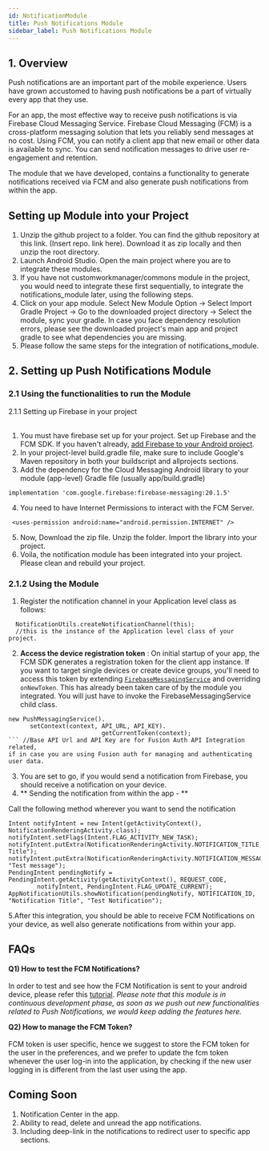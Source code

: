 ```yaml
---
id: NotificationModule
title: Push Notifications Module
sidebar_label: Push Notifications Module
---
```


## 1. Overview

Push notifications are an important part of the mobile experience. Users have grown accustomed to having push notifications be a part of virtually every app that they use. 

For an app, the most effective way to receive push notifications is via Firebase Cloud Messaging Service. Firebase Cloud Messaging (FCM) is a cross-platform messaging solution that lets you reliably send messages at no cost. Using FCM, you can notify a client app that new email or other data is available to sync. You can send notification messages to drive user re-engagement and retention.

The module that we have developed, contains a functionality to generate notifications received via FCM and also generate push notifications from within the app.


## Setting up Module into your Project

1.  Unzip the github project to a folder. You can find the github repository at this link. (Insert repo. link here). Download it as zip locally and then unzip the root directory.
2.  Launch Android Studio. Open the main project where you are to integrate these modules. 
3.  If you have not customworkmanager/commons module in the project, you would need to integrate these first sequentially, to integrate the notifications_module later, using the following steps.
4.  Click on your app module. Select New Module Option -> Select Import Gradle Project -> Go to the downloaded project directory -> Select the module, sync your gradle. In case you face dependency resolution errors, please see the downloaded project's main app and project gradle to see what dependencies you are missing.
5.  Please follow the same steps for the integration of notifications_module.

## 2. Setting up Push Notifications Module

### 2.1 Using the functionalities to run the Module

2.1.1 Setting up Firebase in your project <br/><br/>

1. You must have firebase set up for your project. Set up Firebase and the FCM SDK. If you haven't already, [add Firebase to your Android project](https://firebase.google.com/docs/android/setup).
2. In your project-level build.gradle file, make sure to include Google's Maven repository in both your buildscript and allprojects sections.
3. Add the dependency for the Cloud Messaging Android library to your module (app-level) Gradle file (usually app/build.gradle)
```
implementation 'com.google.firebase:firebase-messaging:20.1.5'
```
 4. You need to have Internet Permissions to interact with the FCM Server.
```
 <uses-permission android:name="android.permission.INTERNET" />
```
5. Now, Download the zip file. Unzip the folder. Import the library into your project.
6. Voila, the notification module has been integrated into your project. Please clean and rebuild your project.


### 2.1.2 Using the Module

1. Register the notification channel in your Application level class as follows:
```
  NotificationUtils.createNotificationChannel(this);
  //this is the instance of the Application level class of your project.
```
2. **Access the device registration token** : On initial startup of your app, the FCM SDK generates a registration token for the client app instance. If you want to target single devices or create device groups, you'll need to access this token by extending  [`FirebaseMessagingService`](https://firebase.google.com/docs/reference/android/com/google/firebase/messaging/FirebaseMessagingService)  and overriding  `onNewToken`. This has already been taken care of by the module you integrated. You will just have to invoke the FirebaseMessagingService child class.
  ``` 
new PushMessagingService().
		setContext(context, API_URL, API_KEY).	
							getCurrentToken(context);
 ``` //Base API Url and API Key are for Fusion Auth API Integration related,
 if in case you are using Fusion auth for managing and authenticating user data.
```
3.  You are set to go, if you would send a notification from Firebase, you should receive a notification on your device. 
4. ** Sending the notification from within the app - ** 
  
Call the following method wherever you want to send the notification

```
Intent notifyIntent = new Intent(getActivityContext(), NotificationRenderingActivity.class);  
notifyIntent.setFlags(Intent.FLAG_ACTIVITY_NEW_TASK);  
notifyIntent.putExtra(NotificationRenderingActivity.NOTIFICATION_TITLE,"Notification Title");  
notifyIntent.putExtra(NotificationRenderingActivity.NOTIFICATION_MESSAGE, "Test message");   
PendingIntent pendingNotify = PendingIntent.getActivity(getActivityContext(), REQUEST_CODE,  
        notifyIntent, PendingIntent.FLAG_UPDATE_CURRENT);  
AppNotificationUtils.showNotification(pendingNotify, NOTIFICATION_ID, "Notification Title", "Test Notification");
```
5.After this integration, you should be able to receive FCM Notifications on your device, as well also generate notifications from within your app. 


## FAQs

**Q1) How to test the FCM Notifications?**<br/><br/>
In order to test and see how the FCM Notification is sent to your android device, please refer this [tutorial](https://firebase.google.com/docs/cloud-messaging/android/first-message).
*Please note that this module is in continuous development phase, as soon as we push out new functionalities related to Push Notifications, we would keep adding the features here.*

**Q2) How to manage the FCM Token?**<br/><br/>
FCM token is user specific, hence we suggest to store the FCM token for the user in the preferences, and we prefer to update the fcm token whenever the user log-in into the application, by checking if the new user logging in is different from the last user using the app.

## Coming Soon

1. Notification Center in the app.
2. Ability to read, delete and unread the app notifications.
3. Including deep-link in the notifications to redirect user to specific app sections.

